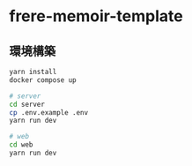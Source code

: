 # frere-memoir-template

## 環境構築

```bash
yarn install
docker compose up
```

```bash
# server
cd server
cp .env.example .env
yarn run dev
```

```bash
# web
cd web
yarn run dev
```
